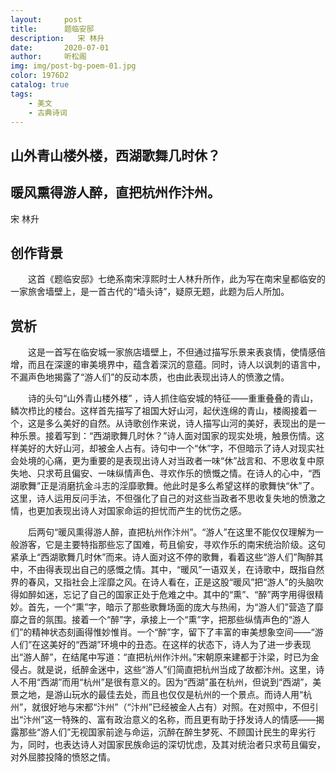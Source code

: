```yaml
---
layout:     post
title:      题临安邸
description:   宋 林升
date:       2020-07-01
author:     听松阁
img: img/post-bg-poem-01.jpg
color: 1976D2
catalog: true
tags:
    - 美文
    - 古典诗词
---
```


## 山外青山楼外楼，西湖歌舞几时休？

## 暖风熏得游人醉，直把杭州作汴州。


宋 林升


## 创作背景



　　这首《题临安邸》七绝系南宋淳熙时士人林升所作，此为写在南宋皇都临安的一家旅舍墙壁上，是一首古代的“墙头诗”，疑原无题，此题为后人所加。





## 赏析



　　这是一首写在临安城一家旅店墙壁上，不但通过描写乐景来表哀情，使情感倍增，而且在深邃的审美境界中，蕴含着深沉的意蕴。同时，诗人以讽刺的语言中，不漏声色地揭露了“游人们”的反动本质，也由此表现出诗人的愤激之情。



　　诗的头句“山外青山楼外楼” ，诗人抓住临安城的特征——重重叠叠的青山，鳞次栉比的楼台。这样首先描写了祖国大好山河，起伏连绵的青山，楼阁接着一个，这是多么美好的自然。从诗歌创作来说，诗人描写山河的美好，表现出的是一种乐景。接着写到：“西湖歌舞几时休？”诗人面对国家的现实处境，触景伤情。这样美好的大好山河，却被金人占有。诗句中一个“休”字，不但暗示了诗人对现实社会处境的心痛，更为重要的是表现出诗人对当政者一味“休”战言和、不思收复中原失地、只求苟且偏安、一味纵情声色、寻欢作乐的愤慨之情。在诗人的心中，“西湖歌舞”正是消磨抗金斗志的淫靡歌舞。他此时是多么希望这样的歌舞快“休”了。这里，诗人运用反问手法，不但强化了自己的对这些当政者不思收复失地的愤激之情，也更加表现出诗人对国家命运的担忧而产生的忧伤之感。



　　后两句“暖风熏得游人醉，直把杭州作汴州”。“游人”在这里不能仅仅理解为一般游客，它是主要特指那些忘了国难，苟且偷安，寻欢作乐的南宋统治阶级。这句紧承上“西湖歌舞几时休”而来。诗人面对这不停的歌舞，看着这些“游人们”陶醉其中，不由得表现出自己的感慨之情。其中，“暖风”一语双关，在诗歌中，既指自然界的春风，又指社会上淫靡之风。在诗人看在，正是这股“暖风”把“游人”的头脑吹得如醉如迷，忘记了自己的国家正处于危难之中。其中的“熏”、“醉”两字用得很精妙。首先，一个“熏”字，暗示了那些歌舞场面的庞大与热闹，为“游人们”营造了靡靡之音的氛围。接着一个“醉”字，承接上一个“熏”字，把那些纵情声色的“游人们”的精神状态刻画得惟妙惟肖。一个“醉”字，留下了丰富的审美想象空间——“游人们”在这美好的“西湖”环境中的丑态。在这样的状态下，诗人为了进一步表现出“游人醉”，在结尾中写道：“直把杭州作汴州。”宋朝原来建都于汴梁，时已为金侵占。就是说，纸醉金迷中，这些“游人”们简直把杭州当成了故都汴州。这里，诗人不用“西湖”而用“杭州”是很有意义的。因为“西湖”虽在杭州，但说到“西湖”，美景之地，是游山玩水的最佳去处，而且也仅仅是杭州的一个景点。而诗人用“杭州”，就很好地与宋都“汴州”（“汴州”已经被金人占有）对照。在对照中，不但引出“汴州”这一特殊的、富有政治意义的名称，而且更有助于抒发诗人的情感——揭露那些“游人们”无视国家前途与命运，沉醉在醉生梦死、不顾国计民生的卑劣行为，同时，也表达诗人对国家民族命运的深切忧虑，及其对统治者只求苟且偏安，对外屈膝投降的愤怒之情。
